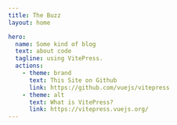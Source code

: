 ```yaml
---
title: The Buzz
layout: home

hero:
  name: Some kind of blog
  text: about code
  tagline: using VitePress.
  actions:
    - theme: brand
      text: This Site on Github
      link: https://github.com/vuejs/vitepress
    - theme: alt
      text: What is VitePress?
      link: https://vitepress.vuejs.org/
---
```

